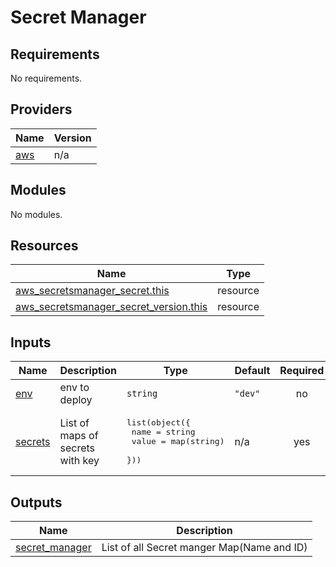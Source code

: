 # Secret Manager

<!-- BEGINNING OF PRE-COMMIT-TERRAFORM DOCS HOOK -->
## Requirements

No requirements.

## Providers

| Name | Version |
|------|---------|
| <a name="provider_aws"></a> [aws](#provider\_aws) | n/a |

## Modules

No modules.

## Resources

| Name | Type |
|------|------|
| [aws_secretsmanager_secret.this](https://registry.terraform.io/providers/hashicorp/aws/latest/docs/resources/secretsmanager_secret) | resource |
| [aws_secretsmanager_secret_version.this](https://registry.terraform.io/providers/hashicorp/aws/latest/docs/resources/secretsmanager_secret_version) | resource |

## Inputs

| Name | Description | Type | Default | Required |
|------|-------------|------|---------|:--------:|
| <a name="input_env"></a> [env](#input\_env) | env to deploy | `string` | `"dev"` | no |
| <a name="input_secrets"></a> [secrets](#input\_secrets) | List of maps of secrets with key | <pre>list(object({<br>    name  = string<br>    value = map(string)<br>  }))</pre> | n/a | yes |

## Outputs

| Name | Description |
|------|-------------|
| <a name="output_secret_manager"></a> [secret\_manager](#output\_secret\_manager) | List of all Secret manger Map(Name and ID) |
<!-- END OF PRE-COMMIT-TERRAFORM DOCS HOOK -->